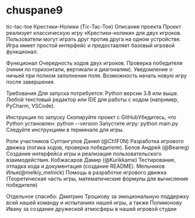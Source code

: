 # chuspane9
tic-tac-toe
Крестики-Нолики (Tic-Tac-Toe)
Описание проекта
Проект реализует классическую игру «Крестики-нолики» для двух игроков. Пользователи могут играть друг против друга на одном устройстве. Игра имеет простой интерфейс и предоставляет базовый игровой функционал.

Функционал
Очередность ходов двух игроков.
Проверка победителя (линии по горизонтали, вертикали и диагоналям).
Уведомление о ничьей при полном заполнении поля.
Возможность начать новую игру после завершения.

Требования
Для запуска потребуется:
Python версии 3.8 или выше.
Любой текстовый редактор или IDE для работы с кодом (например, PyCharm, VSCode).

Инструкция по запуску
Скопируйте проект с GitHubУбедитесь, что Python установлен:
python --version
Запустите игру:
python main.py
Следуйте инструкциям в терминале для игры.

Роли участников
Султангулов Данил (@Ch1F0N)
Разработка игрового движка (логика ходов, проверка победителя).
Белов Андрей (@Beaneg)
Создание интерфейса игры и реализация пользовательского взаимодействия.
Кобжасаров Дамир (@Kurikkame)
Тестирование, отладка кода и документация (создание README).
Мельников Илья(@melkiy_melnick)
Помощь в разработке игрового движка (Теоретическая часть игры, математические формулы для вычисления победителя)


Отдельное спасибо:
Дмитрию Трошкову за эмоциональную поддержку всей нашей команду и испытаниях нашей игры, а также Полимонову Ивану за создание дружеской атмосферы в нашей игровой студии
